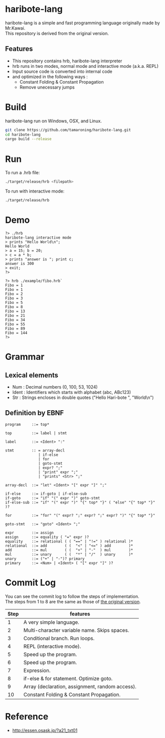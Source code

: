 # haribote-lang
haribote-lang is a simple and fast programming language originally made by Mr.Kawai.  
This repository is derived from the original version.  

## Features
- This repository contains hrb, haribote-lang interpreter
- hrb runs in two modes, normal mode and interactive mode (a.k.a. REPL)
- Input source code is converted into internal code
- and optimized in the following ways :
    - Constant Folding & Constant Propagation
    - Remove unecessary jumps 

# Build
haribote-lang run on Windows, OSX, and Linux.  

```sh
git clone https://github.com/tamaroning/haribote-lang.git
cd haribote-lang
cargo build --release
```

# Run
To run a .hrb file:
``` sh
./target/release/hrb <filepath>
```

To run with interactive mode:
``` sh
./target/release/hrb
```

# Demo
```
?> ./hrb
haribote-lang interactive mode
> prints "Hello World\n";  
Hello World
> a = 15; b = 20;       
> c = a * b;  
> prints "answer is "; print c;
answer is 300
> exit;
?>
```

```
?> hrb ./example/fibo.hrb`
Fibo = 1
Fibo = 1
Fibo = 2
Fibo = 3
Fibo = 5
Fibo = 8
Fibo = 13
Fibo = 21
Fibo = 34
Fibo = 55
Fibo = 89
Fibo = 144
?>
```

# Grammar

## Lexical elements

- Num : Decimal numbers (0, 100, 53, 1024)
- Ident : Identifiers which starts with alphabet (abc, ABc123)
- Str : Strings encloses in double quotes ("Hello Hari-bote ", "World\n")

## Definition by EBNF
```
program     ::= top*

top         ::= label | stmt

label       ::= <Ident> ":"

stmt        :: = array-decl
               | if-else
               | for
               | goto-stmt
               | expr? ";"
               | "print" expr ";"
               | "prints" <Str> ";"

array-decl  ::= "let" <Ident> "[" expr "]" ";"

if-else     ::= if-goto | if-else-sub
if-goto     ::= "if" "(" expr ")" goto-stmt
if-else-sub ::= "if" "(" expr ")" "{" top* "}" ( "else" "{" top* "}" )?

for         ::= "for" "(" expr? ";" expr? ";" expr? ")" "{" top* "}"

goto-stmt   ::= "goto" <Ident> ";"

expr        ::= assign
assign      ::= equality ( "=" expr )?
equality    ::= relational ( ( "==" | "!=" ) relational )*
relational  ::= add        ( (  "<" | "<=" ) add        )*
add         ::= mul        ( (  "+" | "-"  ) mul        )*
mul         ::= unary      ( (  "*" | "/"  ) unary      )*
unary       ::= ("+" | "-")? primary
primary     ::= <Num> | <Ident> ( "[" expr "]" )?

```

# Commit Log
You can see the commit log to follow the steps of implementation.  
The steps from 1 to 8 are the same as those of [the original version](http://essen.osask.jp/?a21_txt01).  

| Step | features |
| ---- | ---- |
| 1 | A very simple language. |
| 2 | Multi-character variable name. Skips spaces. |
| 3 | Conditional branch. Run loops. |
| 4 | REPL (interactive mode). |
| 5 | Speed up the program. |
| 6 | Speed up the program. |
| 7 | Expression. |
| 8 | if-else & for statement. Optimize goto. |
| 9 | Array (declaration, assignment, random access). |
| 10 | Constant Folding & Constant Propagation. |

# Reference
- http://essen.osask.jp/?a21_txt01
